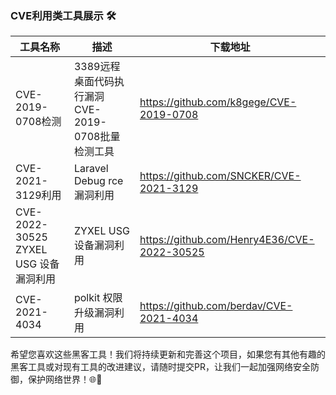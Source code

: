 ### CVE利用类工具展示 🛠️

| 工具名称                            | 描述                                | 下载地址                                                                                                     |
|---------------------------------|-----------------------------------|----------------------------------------------------------------------------------------------------------|
| CVE-2019-0708检测                 | 3389远程桌面代码执行漏洞CVE-2019-0708批量检测工具 |https://github.com/k8gege/CVE-2019-0708|
| CVE-2021-3129利用                 | Laravel Debug rce 漏洞利用            |https://github.com/SNCKER/CVE-2021-3129|
| CVE-2022-30525 ZYXEL USG 设备漏洞利用 |ZYXEL USG 设备漏洞利用|https://github.com/Henry4E36/CVE-2022-30525|
|CVE-2021-4034|polkit 权限升级漏洞利用|https://github.com/berdav/CVE-2021-4034|


希望您喜欢这些黑客工具！我们将持续更新和完善这个项目，如果您有其他有趣的黑客工具或对现有工具的改进建议，请随时提交PR，让我们一起加强网络安全防御，保护网络世界！🌐💪
